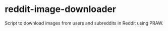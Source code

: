 # reddit-image-downloader
Script to download images from users and subreddits in Reddit using PRAW.
